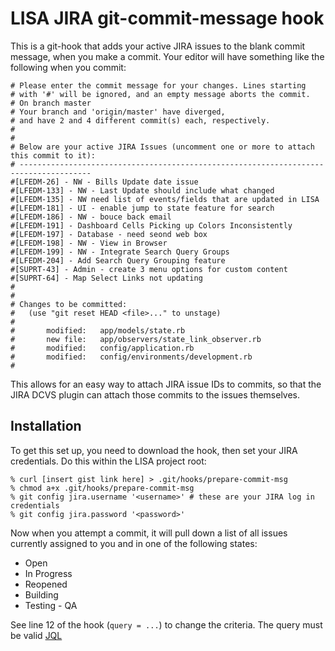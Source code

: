 # LISA JIRA git-commit-message hook

This is a git-hook that adds your active JIRA issues to the blank commit message, when you make a commit. Your editor will have something like the following when you commit:

    # Please enter the commit message for your changes. Lines starting
    # with '#' will be ignored, and an empty message aborts the commit.
    # On branch master
    # Your branch and 'origin/master' have diverged,
    # and have 2 and 4 different commit(s) each, respectively.
    #
    #
    # Below are your active JIRA Issues (uncomment one or more to attach this commit to it):
    # --------------------------------------------------------------------------------------
    #[LFEDM-26] - NW - Bills Update date issue
    #[LFEDM-133] - NW - Last Update should include what changed
    #[LFEDM-135] - NW need list of events/fields that are updated in LISA
    #[LFEDM-181] - UI - enable jump to state feature for search
    #[LFEDM-186] - NW - bouce back email
    #[LFEDM-191] - Dashboard Cells Picking up Colors Inconsistently
    #[LFEDM-197] - Database - need seond web box
    #[LFEDM-198] - NW - View in Browser
    #[LFEDM-199] - NW - Integrate Search Query Groups
    #[LFEDM-204] - Add Search Query Grouping feature
    #[SUPRT-43] - Admin - create 3 menu options for custom content
    #[SUPRT-64] - Map Select Links not updating
    #
    #
    # Changes to be committed:
    #   (use "git reset HEAD <file>..." to unstage)
    #
    #       modified:   app/models/state.rb
    #       new file:   app/observers/state_link_observer.rb
    #       modified:   config/application.rb
    #       modified:   config/environments/development.rb
    #

This allows for an easy way to attach JIRA issue IDs to commits, so that the JIRA DCVS plugin can attach those commits to the issues themselves. 

## Installation

To get this set up, you need to download the hook, then set your JIRA credentials. Do this within the LISA project root:

```
% curl [insert gist link here] > .git/hooks/prepare-commit-msg
% chmod a+x .git/hooks/prepare-commit-msg
% git config jira.username '<username>' # these are your JIRA log in credentials
% git config jira.password '<password>'
```

Now when you attempt a commit, it will pull down a list of all issues currently assigned to you and in one of the following states:

- Open
- In Progress
- Reopened
- Building
- Testing - QA

See line 12 of the hook (`query = ...`) to change the criteria. The query must be valid [JQL](https://confluence.atlassian.com/display/JIRA/Advanced+Searching)